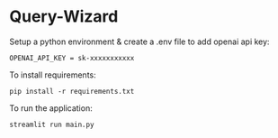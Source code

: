 # Query-Wizard

Setup a python environment & create a .env file to add openai api key:
```
OPENAI_API_KEY = sk-xxxxxxxxxxx
```

To install requirements:
```
pip install -r requirements.txt
```
To run the application:
```
streamlit run main.py
```
